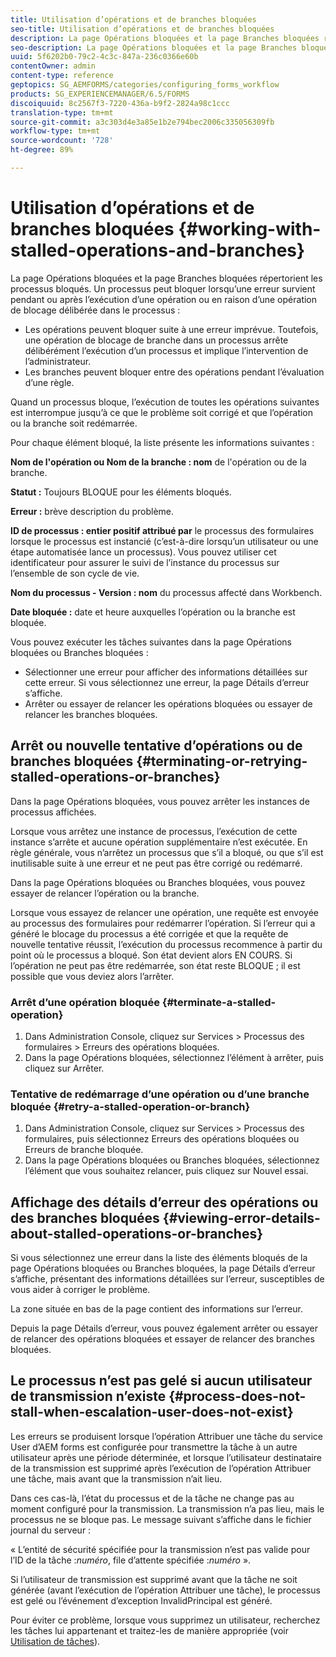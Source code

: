 ```yaml
---
title: Utilisation d’opérations et de branches bloquées
seo-title: Utilisation d’opérations et de branches bloquées
description: La page Opérations bloquées et la page Branches bloquées répertorient les processus bloqués.
seo-description: La page Opérations bloquées et la page Branches bloquées répertorient les processus bloqués.
uuid: 5f6202b0-79c2-4c3c-847a-236c0366e60b
contentOwner: admin
content-type: reference
geptopics: SG_AEMFORMS/categories/configuring_forms_workflow
products: SG_EXPERIENCEMANAGER/6.5/FORMS
discoiquuid: 8c2567f3-7220-436a-b9f2-2824a98c1ccc
translation-type: tm+mt
source-git-commit: a3c303d4e3a85e1b2e794bec2006c335056309fb
workflow-type: tm+mt
source-wordcount: '728'
ht-degree: 89%

---
```



# Utilisation d’opérations et de branches bloquées {#working-with-stalled-operations-and-branches}

La page Opérations bloquées et la page Branches bloquées répertorient les processus bloqués. Un processus peut bloquer lorsqu’une erreur survient pendant ou après l’exécution d’une opération ou en raison d’une opération de blocage délibérée dans le processus :

* Les opérations peuvent bloquer suite à une erreur imprévue. Toutefois, une opération de blocage de branche dans un processus arrête délibérément l’exécution d’un processus et implique l’intervention de l’administrateur.
* Les branches peuvent bloquer entre des opérations pendant l’évaluation d’une règle.

Quand un processus bloque, l’exécution de toutes les opérations suivantes est interrompue jusqu’à ce que le problème soit corrigé et que l’opération ou la branche soit redémarrée.

Pour chaque élément bloqué, la liste présente les informations suivantes :

**Nom de l&#39;opération ou Nom de la branche : nom** de l&#39;opération ou de la branche.

**Statut :** Toujours BLOQUE pour les éléments bloqués.

**Erreur :** brève description du problème.

**ID de processus : entier positif attribué par** le processus des formulaires lorsque le processus est instancié (c’est-à-dire lorsqu’un utilisateur ou une étape automatisée lance un processus). Vous pouvez utiliser cet identificateur pour assurer le suivi de l’instance du processus sur l’ensemble de son cycle de vie.

**Nom du processus - Version : nom** du processus affecté dans Workbench.

**Date bloquée :** date et heure auxquelles l’opération ou la branche est bloquée.

Vous pouvez exécuter les tâches suivantes dans la page Opérations bloquées ou Branches bloquées :

* Sélectionner une erreur pour afficher des informations détaillées sur cette erreur. Si vous sélectionnez une erreur, la page Détails d’erreur s’affiche.
* Arrêter ou essayer de relancer les opérations bloquées ou essayer de relancer les branches bloquées.

## Arrêt ou nouvelle tentative d’opérations ou de branches bloquées {#terminating-or-retrying-stalled-operations-or-branches}

Dans la page Opérations bloquées, vous pouvez arrêter les instances de processus affichées.

Lorsque vous arrêtez une instance de processus, l’exécution de cette instance s’arrête et aucune opération supplémentaire n’est exécutée. En règle générale, vous n’arrêtez un processus que s’il a bloqué, ou que s’il est inutilisable suite à une erreur et ne peut pas être corrigé ou redémarré.

Dans la page Opérations bloquées ou Branches bloquées, vous pouvez essayer de relancer l’opération ou la branche.

Lorsque vous essayez de relancer une opération, une requête est envoyée au processus des formulaires pour redémarrer l’opération. Si l’erreur qui a généré le blocage du processus a été corrigée et que la requête de nouvelle tentative réussit, l’exécution du processus recommence à partir du point où le processus a bloqué. Son état devient alors EN COURS. Si l’opération ne peut pas être redémarrée, son état reste BLOQUE ; il est possible que vous deviez alors l’arrêter.

### Arrêt d’une opération bloquée  {#terminate-a-stalled-operation}

1. Dans Administration Console, cliquez sur Services > Processus des formulaires > Erreurs des opérations bloquées.
1. Dans la page Opérations bloquées, sélectionnez l’élément à arrêter, puis cliquez sur Arrêter.

### Tentative de redémarrage d’une opération ou d’une branche bloquée  {#retry-a-stalled-operation-or-branch}

1. Dans Administration Console, cliquez sur Services > Processus des formulaires, puis sélectionnez Erreurs des opérations bloquées ou Erreurs de branche bloquée.
1. Dans la page Opérations bloquées ou Branches bloquées, sélectionnez l’élément que vous souhaitez relancer, puis cliquez sur Nouvel essai.

## Affichage des détails d’erreur des opérations ou des branches bloquées  {#viewing-error-details-about-stalled-operations-or-branches}

Si vous sélectionnez une erreur dans la liste des éléments bloqués de la page Opérations bloquées ou Branches bloquées, la page Détails d’erreur s’affiche, présentant des informations détaillées sur l’erreur, susceptibles de vous aider à corriger le problème.

La zone située en bas de la page contient des informations sur l’erreur.

Depuis la page Détails d’erreur, vous pouvez également arrêter ou essayer de relancer des opérations bloquées et essayer de relancer des branches bloquées.

## Le processus n’est pas gelé si aucun utilisateur de transmission n’existe  {#process-does-not-stall-when-escalation-user-does-not-exist}

Les erreurs se produisent lorsque l’opération Attribuer une tâche du service User d’AEM forms est configurée pour transmettre la tâche à un autre utilisateur après une période déterminée, et lorsque l’utilisateur destinataire de la transmission est supprimé après l’exécution de l’opération Attribuer une tâche, mais avant que la transmission n’ait lieu.

Dans ces cas-là, l’état du processus et de la tâche ne change pas au moment configuré pour la transmission. La transmission n’a pas lieu, mais le processus ne se bloque pas. Le message suivant s’affiche dans le fichier journal du serveur :

« L’entité de sécurité spécifiée pour la transmission n’est pas valide pour l’ID de la tâche :*numéro*, file d’attente spécifiée :*numéro* ».

Si l’utilisateur de transmission est supprimé avant que la tâche ne soit générée (avant l’exécution de l’opération Attribuer une tâche), le processus est gelé ou l’événement d’exception InvalidPrincipal est généré.

Pour éviter ce problème, lorsque vous supprimez un utilisateur, recherchez les tâches lui appartenant et traitez-les de manière appropriée (voir [Utilisation de tâches](/help/forms/using/admin-help/tasks.md#working-with-tasks)).
